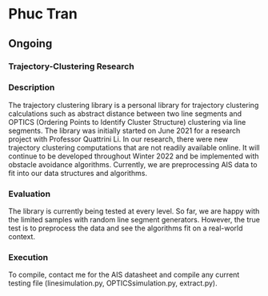# Phuc Tran

## Ongoing

### Trajectory-Clustering Research

### Description

The trajectory clustering library is a personal library for trajectory clustering calculations such as abstract distance between two line segments and OPTICS (Ordering Points to Identify Cluster Structure) clustering via line segments. The library was initially started on June 2021 for a research project with Professor Quattrini Li. In our research, there were new trajectory clustering computations that are not readily available online. It will continue to be developed throughout Winter 2022 and be implemented with obstacle avoidance algorithms. Currently, we are preprocessing AIS data to fit into our data structures and algorithms.

### Evaluation

The library is currently being tested at every level. So far, we are happy with the limited samples with random line segment generators. However, the true test is to preprocess the data and see the algorithms fit on a real-world context.

### Execution

To compile, contact me for the AIS datasheet and compile any current testing file (linesimulation.py, OPTICSsimulation.py, extract.py).

